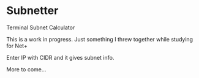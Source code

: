 # Subnetter
Terminal Subnet Calculator

This is a work in progress. 
Just something I threw together while studying for Net+

Enter IP with CIDR and it gives subnet info.

More to come...
